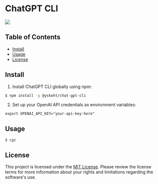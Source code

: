# ChatGPT CLI

![](https://github.com/yskoht/chat-gpt-cli/assets/34795067/db15043a-a322-45be-9747-87af7ae243f7)

## Table of Contents

- [Install](#install)
- [Usage](#usage)
- [License](#license)

## Install

1. Install ChatGPT CLI globally using npm:

```bash
$ npm install -g @yskoht/chat-gpt-cli
```

2. Set up your OpenAI API credentials as environment variables:

```
export OPENAI_API_KEY="your-api-key-here"
```

## Usage

```
$ cgc
```

## License

This project is licensed under the [MIT License](LICENSE). Please review the license terms for more information about your rights and limitations regarding the software's use.
